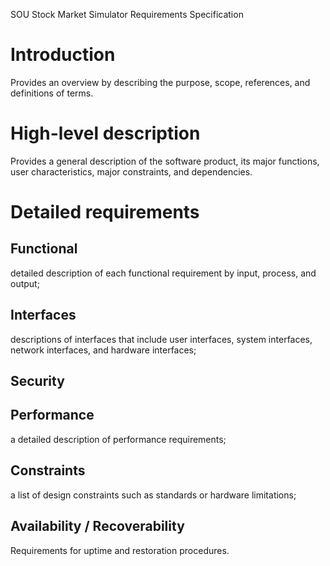 SOU Stock Market Simulator Requirements Specification
# Introduction
Provides an overview by describing the purpose, scope, references, and definitions of terms.
# High-level description
Provides a general description of the software product, its major functions, user characteristics, major constraints, and dependencies.
# Detailed requirements 
## Functional
detailed description of each functional requirement by input, process, and output; 
## Interfaces
descriptions of interfaces that include user interfaces, system interfaces, network interfaces, and hardware interfaces; 
## Security
## Performance
a detailed description of performance requirements; 
## Constraints
a list of design constraints such as standards or hardware limitations;
## Availability / Recoverability
Requirements for uptime and restoration procedures.
